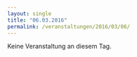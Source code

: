 ```yaml
---
layout: single
title: "06.03.2016"
permalink: /veranstaltungen/2016/03/06/
---
```


Keine Veranstaltung an diesem Tag.
